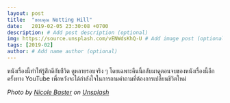 ```yaml
---
layout: post
title:  "ขอบคุณ Notting Hill"
date:   2019-02-05 23:30:08 +0700
description: # Add post description (optional)
img: https://source.unsplash.com/vENWdsKhQ-U # Add image post (optional)
tags: [2019-02]
author: # Add name author (optional)
---
```

หนังเรื่องนี้ทำให้รู้สึกดีกับชีวิต ดูหลายรอบจริง ๆ โดยเฉพาะคืนนี้กลับมาดูตอนจบของหนังเรื่องนี้อีกครั้งทาง YouTube เพื่อหวังจะได้กำลังใจในการถามคำถามที่ต้องการเปลี่ยนชีวิตใหม่

*Photo by [Nicole Baster](https://unsplash.com/@nicolebaster) on [Unsplash](https://unsplash.com/)*
